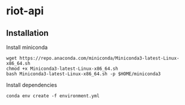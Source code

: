 # riot-api

## Installation

Install miniconda

```
wget https://repo.anaconda.com/miniconda/Miniconda3-latest-Linux-x86_64.sh
chmod +x Miniconda3-latest-Linux-x86_64.sh
bash Miniconda3-latest-Linux-x86_64.sh -p $HOME/miniconda3
```

Install dependencies

```
conda env create -f environment.yml
```
